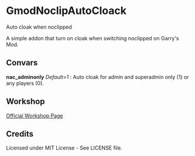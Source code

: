 # GmodNoclipAutoCloack
Auto cloak when noclipped

A simple addon that turn on cloak when switching noclipped on Garry's Mod.

## Convars

__nac_adminonly__ *Default=1* : Auto cloak for admin and superadmin only (1) or any players (0).  

## Workshop
[Official Workshop Page](http://steamcommunity.com/sharedfiles/filedetails/?id=1233742122 "Official Workshop Page")

## Credits

Licensed under MIT License - See LICENSE file.
